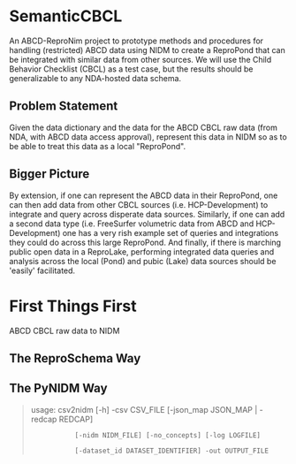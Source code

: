 # SemanticCBCL
An ABCD-ReproNim project to prototype methods and procedures for handling (restricted) ABCD data using NIDM to create a ReproPond that can be integrated with similar data from other sources. We will use the Child Behavior Checklist (CBCL) as a test case, but the results should be generalizable to any NDA-hosted data schema. 

## Problem Statement
Given the data dictionary and the data for the ABCD CBCL raw data (from NDA, with ABCD data access approval), represent this data in NIDM so as to be able to treat this data as a local "ReproPond".

## Bigger Picture
By extension, if one can represent the ABCD data in their ReproPond, one can then add data from other CBCL sources (i.e. HCP-Development) to integrate and query across disperate data sources. Similarly, if one can add a second data type (i.e. FreeSurfer volumetric data from ABCD and HCP-Development) one has a very rish example set of queries and integrations they could do across this large ReproPond. And finally, if there is marching public open data in a ReproLake, performing integrated data queries and analysis across the local (Pond) and pubic (Lake) data sources should be 'easily' facilitated.

# First Things First
ABCD CBCL raw data to NIDM

## The ReproSchema Way

## The PyNIDM Way

> usage: csv2nidm [-h] -csv CSV_FILE [-json_map JSON_MAP | -redcap REDCAP]
>
>                [-nidm NIDM_FILE] [-no_concepts] [-log LOGFILE]
>                
>                [-dataset_id DATASET_IDENTIFIER] -out OUTPUT_FILE
